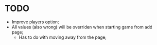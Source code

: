 ﻿TODO
===

* Improve players option;
* All values (also wrong) will be overriden when starting game from add page;
    * Has to do with moving away from the page;
